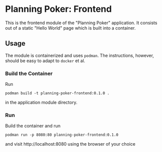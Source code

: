 # Planning Poker: Frontend

This is the frontend module of the "Planning Poker" application. It consists out of a static "Hello World" page which is
built into a container.

## Usage

The module is containerized and uses `podman`. The instructions, however, should be easy to adapt to `docker` et al.

### Build the Container

Run

```shell
podman build -t planning-poker-frontend:0.1.0 .
```

in the application module directory.

### Run

Build the container and run

```shell
podman run -p 8080:80 planning-poker-frontend:0.1.0
```

and visit http://localhost:8080 using the browser of your choice

